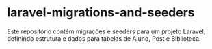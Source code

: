 # laravel-migrations-and-seeders
Este repositório contém migrações e seeders para um projeto Laravel, definindo estrutura e dados para tabelas de Aluno, Post e Biblioteca.
